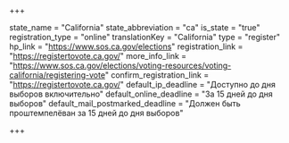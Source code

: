 +++

state_name = "California"
state_abbreviation = "ca"
is_state = "true"
registration_type = "online"
translationKey = "California"
type = "register"
hp_link = "https://www.sos.ca.gov/elections"
registration_link = "https://registertovote.ca.gov/"
more_info_link = "https://www.sos.ca.gov/elections/voting-resources/voting-california/registering-vote"
confirm_registration_link = "https://registertovote.ca.gov/"
default_ip_deadline = "Доступно до дня выборов включительно"
default_online_deadline = "За 15 дней до дня выборов"
default_mail_postmarked_deadline = "Должен быть проштемпелёван за 15 дней до дня выборов"

+++